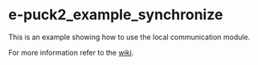 # e-puck2_example_synchronize
This is an example showing how to use the local communication module.

For more information refer to the [wiki](https://www.gctronic.com/doc/index.php?title=e-puck2_robot_side_development#Local_communication).
